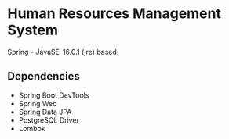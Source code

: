 # Human Resources Management System


Spring - JavaSE-16.0.1 (jre) based.

## Dependencies

* Spring Boot DevTools
* Spring Web
* Spring Data JPA
* PostgreSQL Driver
* Lombok

